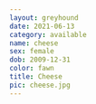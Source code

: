 ```yaml
---
layout: greyhound
date: 2021-06-13
category: available
name: cheese
sex: female
dob: 2009-12-31
color: fawn
title: Cheese
pic: cheese.jpg
---
```


